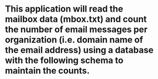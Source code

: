 # This application will read the mailbox data (mbox.txt) and count the number of email messages per organization (i.e. domain name of the email address) using a database with the following schema to maintain the counts.
